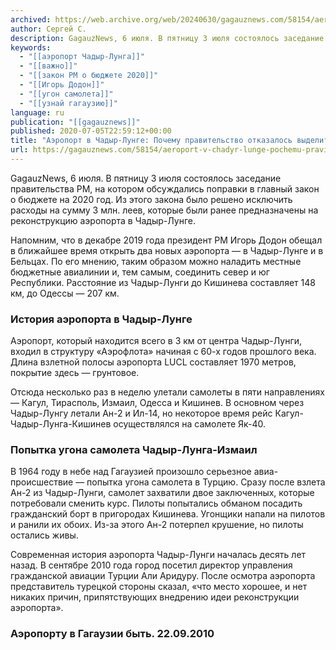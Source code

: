 ```yaml
---
archived: https://web.archive.org/web/20240630/gagauznews.com/58154/aeroport-v-chadyr-lunge-pochemu-pravitelstvo-otkazalos-vydelit-dengi-na-ego-rekonstruktsiyu.html
author: Сергей С.
description: GagauzNews, 6 июля. В пятницу 3 июля состоялось заседание правительства РМ, на котором обсуждались поправки в главный закон о бюджете на 2020 год. Из этого закона было решено исключить расходы на сумму 3 млн. леев, которые были ранее предназначены на реконструкцию аэропорта в Чадыр-Лунге. Напомним, что в декабре 2019 года президент РМ Игорь Додон обещал в ближайшее время открыть два новых аэропорта — в Чадыр-Лунге и в Бельцах. По его мнению, таким образом можно наладить местные бюджетные авиалинии и, тем самым, соединить север и юг Республики. Расстояние из Чадыр-Лунги до Кишинева составляет 148 км, до Одессы — 207 км. История […]
keywords:
  - "[[аэропорт Чадыр-Лунга]]"
  - "[[важно]]"
  - "[[закон РМ о бюджете 2020]]"
  - "[[Игорь Додон]]"
  - "[[угон самолета]]"
  - "[[узнай гагаузию]]"
language: ru
publication: "[[gagauznews]]"
published: 2020-07-05T22:59:12+00:00
title: "Аэропорт в Чадыр-Лунге: Почему правительство отказалось выделить деньги на его реконструкцию?"
url: https://gagauznews.com/58154/aeroport-v-chadyr-lunge-pochemu-pravitelstvo-otkazalos-vydelit-dengi-na-ego-rekonstruktsiyu.html
---
```


GagauzNews, 6 июля. В пятницу 3 июля состоялось заседание правительства РМ, на котором обсуждались поправки в главный закон о бюджете на 2020 год. Из этого закона было решено исключить расходы на сумму 3 млн. леев, которые были ранее предназначены на реконструкцию аэропорта в Чадыр-Лунге.

Напомним, что в декабре 2019 года президент РМ Игорь Додон обещал в ближайшее время открыть два новых аэропорта — в Чадыр-Лунге и в Бельцах. По его мнению, таким образом можно наладить местные бюджетные авиалинии и, тем самым, соединить север и юг Республики. Расстояние из Чадыр-Лунги до Кишинева составляет 148 км, до Одессы — 207 км.

### История аэропорта в Чадыр-Лунге

Аэропорт, который находится всего в 3 км от центра Чадыр-Лунги, входил в структуру «Аэрофлота» начиная с 60-х годов прошлого века. Длина взлетной полосы аэропорта LUCL составляет 1970 метров, покрытие здесь — грунтовое.

Отсюда несколько раз в неделю улетали самолеты в пяти направлениях — Кагул, Тирасполь, Измаил, Одесса и Кишинев. В основном через Чадыр-Лунгу летали Ан-2 и Ил-14, но некоторое время рейс Кагул-Чадыр-Лунга-Кишинев осуществлялся на самолете Як-40.

### Попытка угона самолета Чадыр-Лунга-Измаил

В 1964 году в небе над Гагаузией произошло серьезное авиа-происшествие — попытка угона самолета в Турцию. Сразу после взлета Ан-2 из Чадыр-Лунги, самолет захватили двое заключенных, которые потребовали сменить курс. Пилоты попытались обманом посадить гражданский борт в пригородах Кишинева. Угонщики напали на пилотов и ранили их обоих. Из-за этого Ан-2 потерпел крушение, но пилоты остались живы.

Современная история аэропорта Чадыр-Лунги началась десять лет назад. В сентябре 2010 года город посетил директор управления гражданской авиации Турции Али Аридуру. После осмотра аэропорта представитель турецкой стороны сказал, «что место хорошее, и нет никаких причин, припятствующих внедрению идеи реконструкции аэропорта».

### Аэропорту в Гагаузии быть. 22.09.2010
